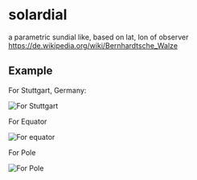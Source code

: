 # solardial

 a parametric sundial like, based on lat, lon of observer
https://de.wikipedia.org/wiki/Bernhardtsche_Walze

## Example
For Stuttgart, Germany:

![For Stuttgart](https://github.com/pinguinonice/solardial/blob/master/docu/stuttgart.PNG)

For Equator

![For equator](https://github.com/pinguinonice/solardial/blob/master/docu/equator.PNG)



For Pole

![For Pole](https://github.com/pinguinonice/solardial/blob/master/docu/pol.PNG)



